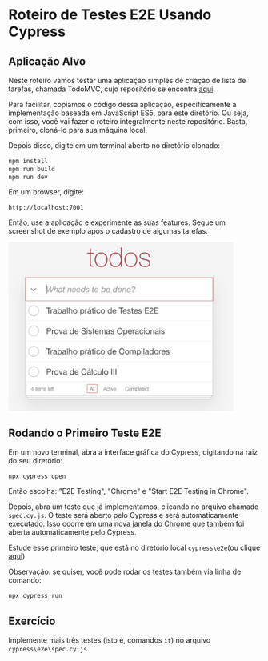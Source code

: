 # Roteiro de Testes E2E Usando Cypress

## Aplicação Alvo

Neste roteiro vamos testar uma aplicação simples de criação de lista de tarefas, chamada TodoMVC, cujo repositório se encontra [aqui](https://github.com/tastejs/todomvc).

Para facilitar, copiamos o código dessa aplicação, especificamente a implementação baseada em JavaScript ES5, para este diretório. Ou seja, com isso, você vai fazer o roteiro integralmente neste repositório. Basta, primeiro, cloná-lo para sua máquina local.

Depois disso, digite em um terminal aberto no diretório clonado:

```
npm install
npm run build
npm run dev
```

Em um browser, digite:

```
http://localhost:7001
```

Então, use a aplicação e experimente as suas features. Segue um screenshot de exemplo após o cadastro de algumas tarefas.

<img src="./screenshot.png" width="450" >


## Rodando o Primeiro Teste E2E

Em um novo terminal, abra a interface gráfica do Cypress, digitando na raiz do seu diretório:

```
npx cypress open
```

Então escolha: "E2E Testing", "Chrome" e "Start E2E Testing in Chrome".

Depois, abra um teste que já implementamos, clicando no arquivo chamado `spec.cy.js`. O teste será aberto pelo Cypress e será automaticamente executado. Isso ocorre em uma nova janela do Chrome que também foi aberta automaticamente pelo Cypress.

Estude esse primeiro teste, que está no diretório local `cypress\e2e`(ou clique [aqui](https://github.com/mtov/roteiro-cypress/blob/main/cypress/e2e/spec.cy.js))

Observação: se quiser, você pode rodar os testes também via linha de comando:

```bash
npx cypress run
```

## Exercício

Implemente mais três testes (isto é, comandos `it`) no arquivo `cypress\e2e\spec.cy.js`
